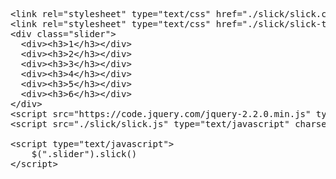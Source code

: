 <pre>
&lt;link rel=&quot;stylesheet&quot; type=&quot;text/css&quot; href=&quot;./slick/slick.css&quot;&gt;
&lt;link rel=&quot;stylesheet&quot; type=&quot;text/css&quot; href=&quot;./slick/slick-theme.css&quot;&gt;
&lt;div class=&quot;slider&quot;&gt;
  &lt;div&gt;&lt;h3&gt;1&lt;/h3&gt;&lt;/div&gt;
  &lt;div&gt;&lt;h3&gt;2&lt;/h3&gt;&lt;/div&gt;
  &lt;div&gt;&lt;h3&gt;3&lt;/h3&gt;&lt;/div&gt;
  &lt;div&gt;&lt;h3&gt;4&lt;/h3&gt;&lt;/div&gt;
  &lt;div&gt;&lt;h3&gt;5&lt;/h3&gt;&lt;/div&gt;
  &lt;div&gt;&lt;h3&gt;6&lt;/h3&gt;&lt;/div&gt;
&lt;/div&gt;
&lt;script src=&quot;https://code.jquery.com/jquery-2.2.0.min.js&quot; type=&quot;text/javascript&quot;&gt;&lt;/script&gt;
&lt;script src=&quot;./slick/slick.js&quot; type=&quot;text/javascript&quot; charset=&quot;utf-8&quot;&gt;&lt;/script&gt;

&lt;script type=&quot;text/javascript&quot;&gt;
	$(&quot;.slider&quot;).slick()
&lt;/script&gt;

</pre>
